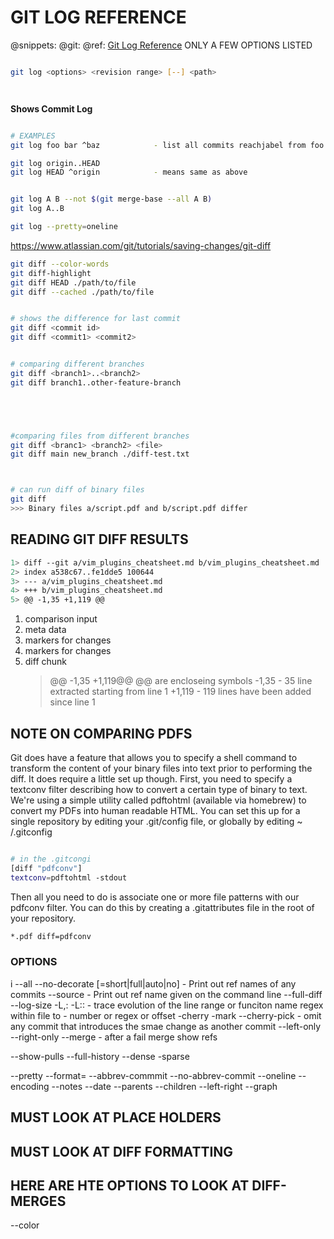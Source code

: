# GIT LOG REFERENCE
@snippets: @git: @ref:
[Git Log Reference](https://git-scm.com/docs/git-log)
ONLY A FEW OPTIONS LISTED

``` bash

git log <options> <revision range> [--] <path>




```

**Shows Commit Log**



``` bash

# EXAMPLES
git log foo bar ^baz            - list all commits reachjabel from foo or bar NOT baz

git log origin..HEAD
git log HEAD ^origin            - means same as above


git log A B --not $(git merge-base --all A B)
git log A..B

git log --pretty=oneline

```

https://www.atlassian.com/git/tutorials/saving-changes/git-diff

``` bash
git diff --color-words
git diff-highlight
git diff HEAD ./path/to/file
git diff --cached ./path/to/file


# shows the difference for last commit
git diff <commit id>
git diff <commit1> <commit2>


# comparing different branches
git diff <branch1>..<branch2>
git diff branch1..other-feature-branch





#comparing files from different branches
git diff <branc1> <branch2> <file>
git diff main new_branch ./diff-test.txt



# can run diff of binary files
git diff 
>>> Binary files a/script.pdf and b/script.pdf differ

```



## READING GIT DIFF RESULTS
``` bash
1> diff --git a/vim_plugins_cheatsheet.md b/vim_plugins_cheatsheet.md
2> index a538c67..fe1dde5 100644
3> --- a/vim_plugins_cheatsheet.md
4> +++ b/vim_plugins_cheatsheet.md
5> @@ -1,35 +1,119 @@
```


1. comparison input
2. meta data
3. markers for changes
4. markers for changes
5. diff chunk
    > @@ -1,35 +1,119@@
    > @@ are encloseing symbols
    > -1,35         - 35 line extracted starting from line 1
    > +1,119        - 119 lines have been added since line 1
    
    




## NOTE ON COMPARING PDFS
Git does have a feature that allows you to specify a shell command to transform the content of your binary files into text prior to performing the diff. It does require a little set up though. First, you need to specify a textconv filter describing how to convert a certain type of binary to text. We're using a simple utility called pdftohtml (available via homebrew) to convert my PDFs into human readable HTML. You can set this up for a single repository by editing your .git/config file, or globally by editing ~ /.gitconfig

``` bash

# in the .gitcongi
[diff "pdfconv"]
textconv=pdftohtml -stdout
```

Then all you need to do is associate one or more file patterns with our pdfconv filter. You can do this by creating a .gitattributes file in the root of your repository.
``` bash
*.pdf diff=pdfconv

```







### OPTIONS
i
--all
--no-decorate [=short|full|auto|no]                     - Print out ref names of any commits
--source                                                - Print out ref name given on the command line
--full-diff
--log-size
-L<start>,<end>:<file>
-L:<functionname>:<file>                                - trace evolution of the line range or funciton name regex within file
<start> to <end>                                        - number or regex or offset
-cherry -mark
--cherry-pick                                           - omit any commit that introduces the smae change as another commit
--left-only
--right-only
--merge                                                 - after a fail merge show refs
<!---- DEFAULT OPTIONS --->
--show-pulls
--full-history
--dense
-sparse

<!---- COMMIT FORMATTING ----->
--pretty
--format=<format>
--abbrev-commmit
--no-abbrev-commit
--oneline
--encoding
--notes
--date
--parents
--children
--left-right
--graph


## MUST LOOK AT PLACE HOLDERS
## MUST LOOK AT DIFF FORMATTING
## HERE ARE HTE OPTIONS TO LOOK AT DIFF-MERGES
--color



